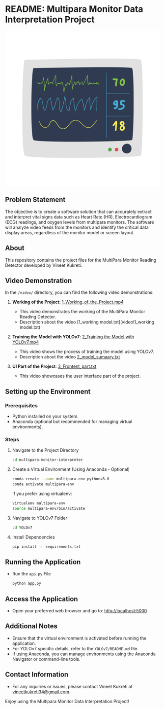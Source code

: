 # README: Multipara Monitor Data Interpretation Project
![Multi-Para Patient Monitor](multi-para-patient-monitor.jpg)

## Problem Statement
The objective is to create a software solution that can accurately extract and
interpret vital signs data such as Heart Rate (HR), Electrocardiogram (ECG) readings, and
oxygen levels from multipara monitors. The software will analyze video feeds from the monitors
and identify the critical data display areas, regardless of the monitor model or screen layout.

## About

This repository contains the project files for the MultiPara Monitor Reading Detector developed by Vineet Kukreti.

## Video Demonstration

In the `/video/` directory, you can find the following video demonstrations:

1. **Working of the Project**: [1_Working_of_the_Project.mp4](/video/1_Working_of_the_Project.mp4)
   - This video demonstrates the working of the MultiPara Monitor Reading Detector.
   - Description about the video [1_working model.txt](video\1_working model.txt)

2. **Training the Model with YOLOv7**: [2_Training the Model with YOLOv7.mp4](video\2_Training_the_Model_with_YOLOv7.mp4)
   - This video shows the process of training the model using YOLOv7.
   - Description about the video [2_model_sumaary.txt](video\2_model_sumaary.txt)

3. **UI Part of the Project**: [3_Frontent_part.txt](video\3_Frontent_part.txt)
   - This video showcases the user interface part of the project.

## Setting up the Environment

### Prerequisites
- Python installed on your system.
- Anaconda (optional but recommended for managing virtual environments).

### Steps
1. Navigate to the Project Directory
    ```bash
    cd multipara-monitor-interpreter
    ```

2. Create a Virtual Environment (Using Anaconda - Optional)
    ```bash
    conda create --name multipara-env python=3.8
    conda activate multipara-env
    ```
    If you prefer using virtualenv:
    ```bash
    virtualenv multipara-env
    source multipara-env/bin/activate
    ```

3. Navigate to YOLOv7 Folder
    ```bash
    cd YOLOv7
    ```

4. Install Dependencies
    ```bash
    pip install -r requirements.txt
    ```

## Running the Application
- Run the `app.py` File
    ```bash
    python app.py
    ```

## Access the Application
- Open your preferred web browser and go to: [http://localhost:5000](http://localhost:5000)

## Additional Notes
- Ensure that the virtual environment is activated before running the application.
- For YOLOv7 specific details, refer to the `YOLOv7/README.md` file.
- If using Anaconda, you can manage environments using the Anaconda Navigator or command-line tools.

## Contact Information
- For any inquiries or issues, please contact Vineet Kukreti at [vineetkukreti34@gmail.com](mailto:vineetkukreti34@gmail.com).

Enjoy using the Multipara Monitor Data Interpretation Project!
